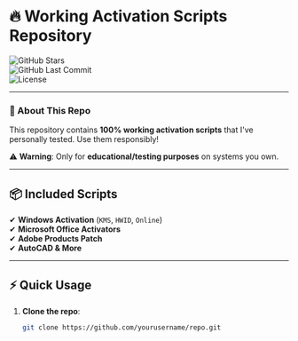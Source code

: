 # 🔥 **Working Activation Scripts Repository**  

![GitHub Stars](https://img.shields.io/github/stars/yourusername/repo?color=blue&style=flat-square)  
![GitHub Last Commit](https://img.shields.io/github/last-commit/yourusername/repo?color=green&style=flat-square)  
![License](https://img.shields.io/badge/License-MIT-red?style=flat-square)  

---

### **🚀 About This Repo**  
This repository contains **100% working activation scripts** that I've personally tested. Use them responsibly!  

⚠️ **Warning**: Only for **educational/testing purposes** on systems you own.  

---

## **📦 Included Scripts**  
✔ **Windows Activation** (`KMS`, `HWID`, `Online`)  
✔ **Microsoft Office Activators**  
✔ **Adobe Products Patch**  
✔ **AutoCAD & More**  

---

## **⚡ Quick Usage**  
1. **Clone the repo**:  
   ```bash
   git clone https://github.com/yourusername/repo.git
